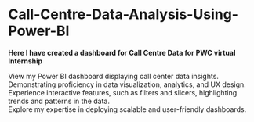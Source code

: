 # Call-Centre-Data-Analysis-Using-Power-BI
**Here I have created a dashboard for Call Centre Data for PWC virtual Internship**

View my Power BI dashboard displaying call center data insights.
Demonstrating proficiency in data visualization, analytics, and UX design.  
Experience interactive features, such as filters and slicers, highlighting trends and patterns in the data.  
Explore my expertise in deploying scalable and user-friendly dashboards. 
